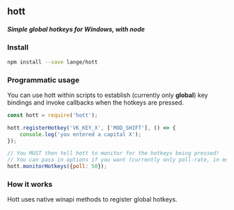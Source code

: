 ## hott 
##### Simple global hotkeys for Windows, with node

### Install
```sh
npm install --save lange/hott
```

### Programmatic usage
You can use hott within scripts to establish (currently only **global**) key bindings and invoke callbacks when the hotkeys are pressed.

```js
const hott = require('hott');

hott.registerHotkey('VK_KEY_X', ['MOD_SHIFT'], () => {
	console.log('you entered a capital X');
});

// You MUST then tell hott to monitor for the hotkeys being pressed!
// You can pass in options if you want (currently only poll-rate, in ms)
hott.monitorHotkeys({poll: 50});
```

### How it works
Hott uses native winapi methods to register global hotkeys.
